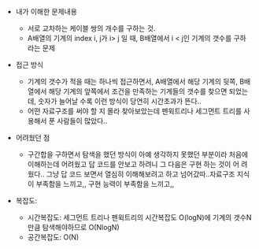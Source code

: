 - 내가 이해한 문제내용
  - 서로 교차하는 케이블 쌍의 개수를 구하는 것.
  - A배열의 기계의 index i, j가 i> j 일 때, B배열에서 i < j인 기계의 갯수를 구하라는 문제

- 접근 방식
  - 기계의 갯수가 적을 때는 하나씩 접근하면서, A배열에서 해당 기계의 뒷쪽, B배열에서 해당 기계의 앞쪽에서 조건을 만족하는 기계들의 갯수를 찾으면 되었는데, 
    숫자가 늘어날 수록 이런 방식이 당연히 시간초과가 뜬다..
  - 어떤 자료구조를 써야 할 지 몰라 찾아보았는데 펜윅트리나 세그먼트 트리를 사용해서 푼 사람들이 많았다..
 
- 어려웠던 점
  - 구간합을 구하면서 탐색을 했던 방식이 아예 생각하지 못했던 부분이라 처음에 이해하는데 어려웠고 답 코드를 안보고 하려니 그 다음은 구현 하는 것이 어  려웠다.. 그냥 답 코드 보면서 열심히 이해해보려고 하고 넘어갔따..자료구조 지식이 부족함을 느끼고,, 구현 능력이 부족함을 느끼고,, 
 


- 복잡도:

  - 시간복잡도: 세그먼트 트리나 펜윅트리의 시간복잡도 O(logN)에 기계의 갯수N만큼 탐색해야하므로 O(NlogN)
  - 공간복잡도: O(N)
